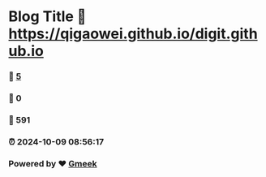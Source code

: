 # Blog Title :link: https://qigaowei.github.io/digit.github.io 
### :page_facing_up: [5](https://qigaowei.github.io/digit.github.io/tag.html) 
### :speech_balloon: 0 
### :hibiscus: 591 
### :alarm_clock: 2024-10-09 08:56:17 
### Powered by :heart: [Gmeek](https://github.com/Meekdai/Gmeek)
